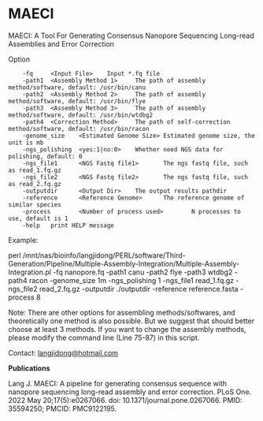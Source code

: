 # MAECI
MAECI: A Tool For Generating Consensus Nanopore Sequencing Long-read Assemblies and Error Correction

Option

        -fq     <Input File>    Input *.fq file
        -path1  <Assembly Method 1>     The path of assembly method/software, default: /usr/bin/canu
        -path2  <Assembly Method 2>     The path of assembly method/software, default: /usr/bin/flye
        -path3  <Assembly Method 3>     The path of assembly method/software, default: /usr/bin/wtdbg2
        -path4  <Correction Method>     The path of self-correction method/software, default: /usr/bin/racon
        -genome_size    <Estimated Genome Size> Estimated genome size, the unit is mb
        -ngs_polishing  <yes:1|no:0>    Whether need NGS data for polishing, default: 0
        -ngs_file1      <NGS Fastq file1>       The ngs fastq file, such as read_1.fq.gz
        -ngs_file2      <NGS Fastq file2>       The ngs fastq file, such as read_2.fq.gz
        -outputdir      <Output Dir>    The output results pathdir
        -reference      <Reference Genome>      The reference genome of similar species
        -process        <Number of process used>        N processes to use, default is 1
        -help   print HELP message

Example:

perl /mnt/nas/bioinfo/langjidong/PERL/software/Third-Generation/Pipeline/Multiple-Assembly-Integration/Multiple-Assembly-Integration.pl -fq nanopore.fq -path1 canu -path2 flye -path3 wtdbg2 -path4 racon -genome_size 1m -ngs_polishing 1 -ngs_file1 read_1.fq.gz -ngs_file2 read_2.fq.gz -outputdir ./outputdir -reference reference.fasta -process 8

Note: There are other options for assembling methods/softwares, and theoretically one method is also possible. But we suggest that should better choose at least 3 methods. If you want to change the assembly methods, please modify the command line (Line 75-87) in this script.

Contact: langjidong@hotmail.com

**Publications**

Lang J. MAECI: A pipeline for generating consensus sequence with nanopore sequencing long-read assembly and error correction. PLoS One. 2022 May 20;17(5):e0267066. doi: 10.1371/journal.pone.0267066. PMID: 35594250; PMCID: PMC9122195.
